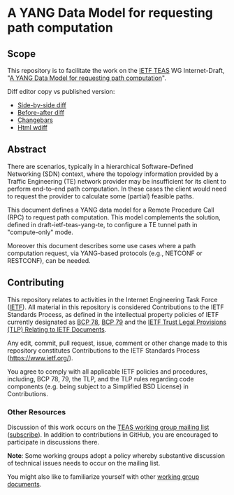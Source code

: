 # A YANG Data Model for requesting path computation

## Scope

This repository is to facilitate the work on the [IETF TEAS](https://datatracker.ietf.org/wg/teas/documents/) WG Internet-Draft, "[A YANG Data Model for requesting path computation](https://datatracker.ietf.org/doc/html/draft-ietf-teas-yang-path-computation/)".

Diff editor copy vs published version:
- [Side-by-side diff](https://www.ietf.org/rfcdiff?url1=draft-ietf-teas-yang-path-computation&url2=https://raw.githubusercontent.com/rvilalta/ietf-te-path-computation/master/draft-ietf-teas-yang-path-computation.txt)
- [Before-after diff](https://www.ietf.org/rfcdiff?difftype=--abdiff&url1=draft-ietf-teas-yang-path-computation&url2=https://raw.githubusercontent.com/rvilalta/ietf-te-path-computation/master/draft-ietf-teas-yang-path-computation.txt)
- [Changebars](https://www.ietf.org/rfcdiff?difftype=--chbars&url1=draft-ietf-teas-yang-path-computation&https://raw.githubusercontent.com/rvilalta/ietf-te-path-computation/master/draft-ietf-teas-yang-path-computation.txt)
- [Html wdiff](https://www.ietf.org/rfcdiff?difftype=--hwdiff&url1=draft-ietf-teas-yang-path-computation&url2=https://raw.githubusercontent.com/rvilalta/ietf-te-path-computation/master/draft-ietf-teas-yang-path-computation.txt)

## Abstract

   There are scenarios, typically in a hierarchical Software-Defined
   Networking (SDN) context, where the topology information provided by
   a Traffic Engineering (TE) network provider may be insufficient for
   its client to perform end-to-end path computation. In these cases the
   client would need to request the provider to calculate some (partial)
   feasible paths.

   This document defines a YANG data model for a Remote Procedure Call
   (RPC) to request path computation. This model complements the
   solution, defined in draft-ietf-teas-yang-te, to configure a TE tunnel path in
   "compute-only" mode.

   Moreover this document describes some use cases where a path
   computation request, via YANG-based protocols (e.g., NETCONF or
   RESTCONF), can be needed.

## Contributing

This repository relates to activities in the Internet Engineering Task Force
([IETF](https://www.ietf.org/)). All material in this repository is considered
Contributions to the IETF Standards Process, as defined in the intellectual
property policies of IETF currently designated as
[BCP 78](https://www.rfc-editor.org/info/bcp78),
[BCP 79](https://www.rfc-editor.org/info/bcp79) and the
[IETF Trust Legal Provisions (TLP) Relating to IETF Documents](http://trustee.ietf.org/trust-legal-provisions.html).

Any edit, commit, pull request, issue, comment or other change made to this
repository constitutes Contributions to the IETF Standards Process
(https://www.ietf.org/).

You agree to comply with all applicable IETF policies and procedures, including,
BCP 78, 79, the TLP, and the TLP rules regarding code components (e.g. being
subject to a Simplified BSD License) in Contributions.


### Other Resources

Discussion of this work occurs on the
[TEAS working group mailing list](https://mailarchive.ietf.org/arch/browse/teas/)
([subscribe](https://www.ietf.org/mailman/listinfo/teas)).  In addition to
contributions in GitHub, you are encouraged to participate in discussions there.

**Note**: Some working groups adopt a policy whereby substantive discussion of
technical issues needs to occur on the mailing list.

You might also like to familiarize yourself with other
[working group documents](https://datatracker.ietf.org/wg/teas/documents/).
